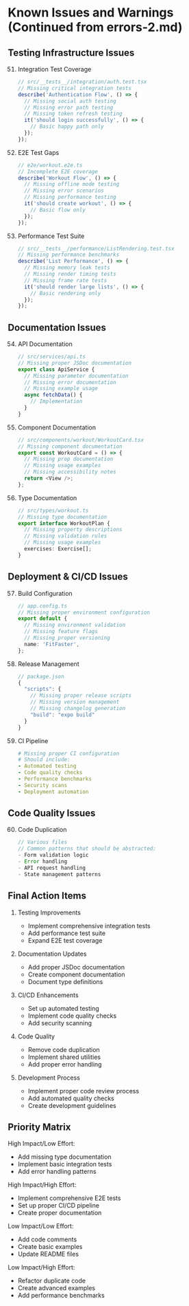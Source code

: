 # Known Issues and Warnings (Continued from errors-2.md)

## Testing Infrastructure Issues
51. Integration Test Coverage
    ```typescript
    // src/__tests__/integration/auth.test.tsx
    // Missing critical integration tests
    describe('Authentication Flow', () => {
      // Missing social auth testing
      // Missing error path testing
      // Missing token refresh testing
      it('should login successfully', () => {
        // Basic happy path only
      });
    });
    ```

52. E2E Test Gaps
    ```typescript
    // e2e/workout.e2e.ts
    // Incomplete E2E coverage
    describe('Workout Flow', () => {
      // Missing offline mode testing
      // Missing error scenarios
      // Missing performance testing
      it('should create workout', () => {
        // Basic flow only
      });
    });
    ```

53. Performance Test Suite
    ```typescript
    // src/__tests__/performance/ListRendering.test.tsx
    // Missing performance benchmarks
    describe('List Performance', () => {
      // Missing memory leak tests
      // Missing render timing tests
      // Missing frame rate tests
      it('should render large lists', () => {
        // Basic rendering only
      });
    });
    ```

## Documentation Issues
54. API Documentation
    ```typescript
    // src/services/api.ts
    // Missing proper JSDoc documentation
    export class ApiService {
      // Missing parameter documentation
      // Missing error documentation
      // Missing example usage
      async fetchData() {
        // Implementation
      }
    }
    ```

55. Component Documentation
    ```typescript
    // src/components/workout/WorkoutCard.tsx
    // Missing component documentation
    export const WorkoutCard = () => {
      // Missing prop documentation
      // Missing usage examples
      // Missing accessibility notes
      return <View />;
    };
    ```

56. Type Documentation
    ```typescript
    // src/types/workout.ts
    // Missing type documentation
    export interface WorkoutPlan {
      // Missing property descriptions
      // Missing validation rules
      // Missing usage examples
      exercises: Exercise[];
    }
    ```

## Deployment & CI/CD Issues
57. Build Configuration
    ```typescript
    // app.config.ts
    // Missing proper environment configuration
    export default {
      // Missing environment validation
      // Missing feature flags
      // Missing proper versioning
      name: 'FitFaster',
    };
    ```

58. Release Management
    ```typescript
    // package.json
    {
      "scripts": {
        // Missing proper release scripts
        // Missing version management
        // Missing changelog generation
        "build": "expo build"
      }
    }
    ```

59. CI Pipeline
    ```yaml
    # Missing proper CI configuration
    # Should include:
    - Automated testing
    - Code quality checks
    - Performance benchmarks
    - Security scans
    - Deployment automation
    ```

## Code Quality Issues
60. Code Duplication
    ```typescript
    // Various files
    // Common patterns that should be abstracted:
    - Form validation logic
    - Error handling
    - API request handling
    - State management patterns
    ```

## Final Action Items
1. Testing Improvements
   - Implement comprehensive integration tests
   - Add performance test suite
   - Expand E2E test coverage

2. Documentation Updates
   - Add proper JSDoc documentation
   - Create component documentation
   - Document type definitions

3. CI/CD Enhancements
   - Set up automated testing
   - Implement code quality checks
   - Add security scanning

4. Code Quality
   - Remove code duplication
   - Implement shared utilities
   - Add proper error handling

5. Development Process
   - Implement proper code review process
   - Add automated quality checks
   - Create development guidelines

## Priority Matrix
High Impact/Low Effort:
- Add missing type documentation
- Implement basic integration tests
- Add error handling patterns

High Impact/High Effort:
- Implement comprehensive E2E tests
- Set up proper CI/CD pipeline
- Create proper documentation

Low Impact/Low Effort:
- Add code comments
- Create basic examples
- Update README files

Low Impact/High Effort:
- Refactor duplicate code
- Create advanced examples
- Add performance benchmarks

